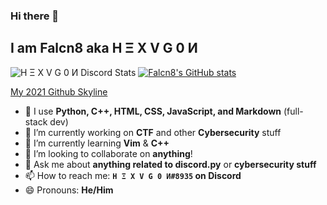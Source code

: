 ### Hi there 👋

## I am Falcn8 aka H Ξ X V G 0 И

![H Ξ X V G 0 И Discord Stats](https://discord.c99.nl/widget/theme-2/710698624891224135.png)
[![Falcn8's GitHub stats](https://github-readme-stats.vercel.app/api?username=Falcn8)](https://github.com/Falcn8)  

[My 2021 Github Skyline](https://skyline.github.com/Falcn8/2021)

- 💪 I use **Python, C++, HTML, CSS, JavaScript, and Markdown** (full-stack dev)
- 🔭 I’m currently working on **CTF** and other **Cybersecurity** stuff
- 🌱 I’m currently learning **Vim** & **C++**
- 👯 I’m looking to collaborate on **anything**!
- 💬 Ask me about **anything related to discord.py** or **cybersecurity stuff**
- 📫 How to reach me: **`H Ξ X V G 0 И#8935` on Discord**
- 😄 Pronouns: **He/Him**

